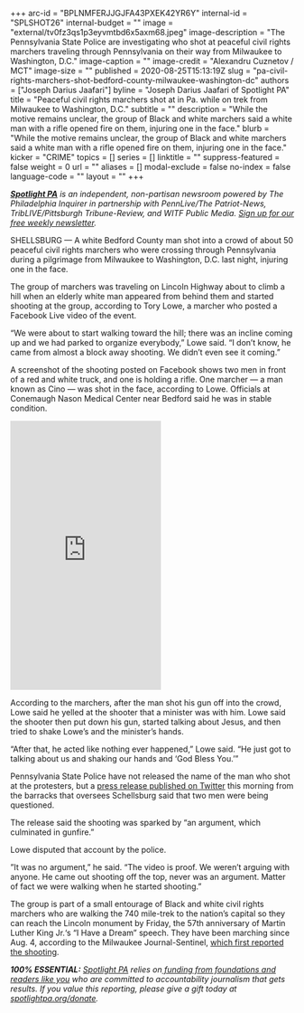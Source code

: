 +++
arc-id = "BPLNMFERJJGJFA43PXEK42YR6Y"
internal-id = "SPLSHOT26"
internal-budget = ""
image = "external/tv0fz3qs1p3eyvmtbd6x5axm68.jpeg"
image-description = "The Pennsylvania State Police are investigating who shot at peaceful civil rights marchers traveling through Pennsylvania on their way from Milwaukee to Washington, D.C."
image-caption = ""
image-credit = "Alexandru Cuznetov / MCT"
image-size = ""
published = 2020-08-25T15:13:19Z
slug = "pa-civil-rights-marchers-shot-bedford-county-milwaukee-washington-dc"
authors = ["Joseph Darius Jaafari"]
byline = "Joseph Darius Jaafari of Spotlight PA"
title = "Peaceful civil rights marchers shot at in Pa. while on trek from Milwaukee to Washington, D.C."
subtitle = ""
description = "While the motive remains unclear, the group of Black and white marchers said a white man with a rifle opened fire on them, injuring one in the face."
blurb = "While the motive remains unclear, the group of Black and white marchers said a white man with a rifle opened fire on them, injuring one in the face."
kicker = "CRIME"
topics = []
series = []
linktitle = ""
suppress-featured = false
weight = 0
url = ""
aliases = []
modal-exclude = false
no-index = false
language-code = ""
layout = ""
+++

<a href="https://www.spotlightpa.org/"><i><b>Spotlight PA</b></i></a><i> is an independent, non-partisan newsroom powered by The Philadelphia Inquirer in partnership with PennLive/The Patriot-News, TribLIVE/Pittsburgh Tribune-Review, and WITF Public Media. </i><a href="https://www.spotlightpa.org/newsletters"><i>Sign up for our free weekly newsletter</i></a><i>.</i>

SHELLSBURG — A white Bedford County man shot into a crowd of about 50 peaceful civil rights marchers who were crossing through Pennsylvania during a pilgrimage from Milwaukee to Washington, D.C. last night, injuring one in the face.

The group of marchers was traveling on Lincoln Highway about to climb a hill when an elderly white man appeared from behind them and started shooting at the group, according to Tory Lowe, a marcher who posted a Facebook Live video of the event. 

“We were about to start walking toward the hill; there was an incline coming up and we had parked to organize everybody,” Lowe said. “I don’t know, he came from almost a block away shooting. We didn’t even see it coming.”

A screenshot of the shooting posted on Facebook shows two men in front of a red and white truck, and one is holding a rifle. One marcher — a man known as Cino — was shot in the face, according to Lowe. Officials at Conemaugh Nason Medical Center near Bedford said he was in stable condition.

<iframe src="https://www.facebook.com/plugins/video.php?href=https%3A%2F%2Fwww.facebook.com%2Ftory.lowe1%2Fvideos%2F10220699953541682%2F&show_text=0&width=267" width="267" height="476" style="border:none;overflow:hidden" scrolling="no" frameborder="0" allowTransparency="true" allowFullScreen="true"></iframe>

According to the marchers, after the man shot his gun off into the crowd, Lowe said he yelled at the shooter that a minister was with him. Lowe said the shooter then put down his gun, started talking about Jesus, and then tried to shake Lowe’s and the minister’s hands. 

“After that, he acted like nothing ever happened,” Lowe said. “He just got to talking about us and shaking our hands and ‘God Bless You.’”

Pennsylvania State Police have not released the name of the man who shot at the protesters, but a <a href="https://twitter.com/PSPTroopGPIO/status/1298222754932625408">press release published on Twitter</a> this morning from the barracks that oversees Schellsburg said that two men were being questioned.

<script src="https://www.spotlightpa.org/embed.js" async></script><div data-spl-embed-version="1" data-spl-src="https://www.spotlightpa.org/embeds/newsletter/"></div>

The release said the shooting was sparked by “an argument, which culminated in gunfire.”

Lowe disputed that account by the police.

”It was no argument,” he said. “The video is proof. We weren’t arguing with anyone. He came out shooting off the top, never was an argument. Matter of fact we were walking when he started shooting.”

The group is part of a small entourage of Black and white civil rights marchers who are walking the 740 mile-trek to the nation’s capital so they can reach the Lincoln monument by Friday, the 57th anniversary of Martin Luther King Jr.‘s “I Have a Dream” speech. They have been marching since Aug. 4, according to the Milwaukee Journal-Sentinel, <a href="https://www.jsonline.com/story/news/2020/08/25/milwaukee-dc-marchers-shot-pennsylvania-protest-leader-tory-lowe-says/5630344002/">which first reported the shooting</a>. 

<i><b>100% ESSENTIAL:</b></i> <a href="https://www.spotlightpa.org/"><i>Spotlight PA</i></a><i> relies on</i><a href="https://www.spotlightpa.org/support"><i> funding from foundations and readers like you</i></a><i> who are committed to accountability journalism that gets results. If you value this reporting, please give a gift today at </i><a href="http://spotlightpa.org/donate"><i>spotlightpa.org/donate</i></a><i>.</i>
